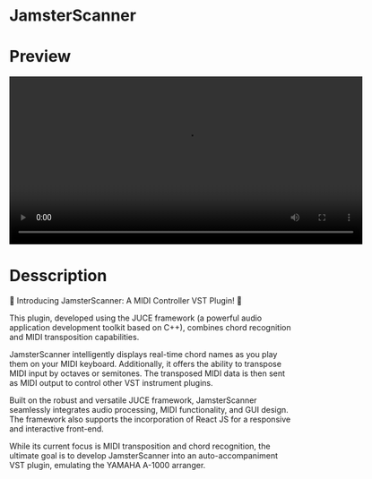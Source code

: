 # JamsterScanner

# Preview
<video width="630" height="300" src="https://github.com/R3-da/JamsterScanner/assets/76736972/3a003589-7284-4a34-a998-49830a4f6755"></video>


# Desscription
🎹 Introducing JamsterScanner: A MIDI Controller VST Plugin! 🎵

This plugin, developed using the JUCE framework (a powerful audio application development toolkit based on C++), combines chord recognition and MIDI transposition capabilities.

JamsterScanner intelligently displays real-time chord names as you play them on your MIDI keyboard. Additionally, it offers the ability to transpose MIDI input by octaves or semitones. The transposed MIDI data is then sent as MIDI output to control other VST instrument plugins.

Built on the robust and versatile JUCE framework, JamsterScanner seamlessly integrates audio processing, MIDI functionality, and GUI design. The framework also supports the incorporation of React JS for a responsive and interactive front-end.

While its current focus is MIDI transposition and chord recognition, the ultimate goal is to develop JamsterScanner into an auto-accompaniment VST plugin, emulating the YAMAHA A-1000 arranger.
